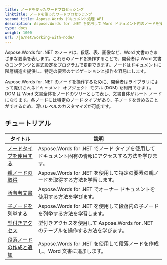 ```yaml
---
title: ノードを使ったワードプロセッシング
linktitle: ノードを使ったワードプロセッシング
second_title: Aspose.Words ドキュメント処理 API
description: Aspose.Words for .NET を使用して Word ドキュメント内のノードを操作する方法を学びます。コード例を含む詳細なチュートリアル。
type: docs
weight: 1000
url: /ja/net/working-with-node/
---
```

Aspose.Words for .NET のノードは、段落、表、画像など、Word 文書のさまざまな要素を表します。これらのノードを操作することで、開発者は Word 文書のコンテンツと書式設定をプログラムで変更できます。ノードはドキュメントに階層構造を提供し、特定の要素のナビゲーションと操作を容易にします。

Aspose.Words for .NET のノードを操作するために、開発者はライブラリによって提供されるドキュメント オブジェクト モデル (DOM) を利用できます。 DOM は Word 文書全体をノードのツリーとして表し、文書自体がルート ノードになります。各ノードには特定のノード タイプがあり、子ノードを含めることができるため、深いレベルのカスタマイズが可能です。

 ## チュートリアル
| タイトル | 説明 |
| --- | --- |
| [ノードタイプを使用する](./use-node-type/) | Aspose.Words for .NET でノード タイプを使用してドキュメント固有の情報にアクセスする方法を学びます。 |
| [親ノードの取得](./get-parent-node/) | Aspose.Words for .NET を使用して特定の要素の親ノードを取得する方法を学習します。 |
| [所有者文書](./owner-document/) | Aspose.Words for .NET でオーナー ドキュメントを使用する方法を学びます。 |
| [子ノードを列挙する](./enumerate-child-nodes/) | Aspose.Words for .NET を使用して段落内の子ノードを列挙する方法を学習します。 |
| [型付きアクセス](./typed-access/) | 型付きアクセスを使用して Aspose.Words for .NET のテーブルを操作する方法を学びます。 |
| [段落ノードの作成と追加](./create-and-add-paragraph-node/) | Aspose.Words for .NET を使用して段落ノードを作成し、Word 文書に追加します。 |
